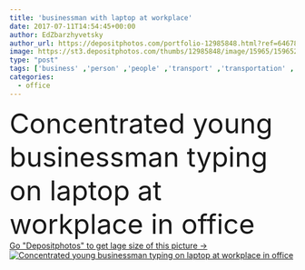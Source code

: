 ```yaml
---
title: 'businessman with laptop at workplace'
date: 2017-07-11T14:54:45+00:00
author: EdZbarzhyvetsky
author_url: https://depositphotos.com/portfolio-12985848.html?ref=64678756
image: https://st3.depositphotos.com/thumbs/12985848/image/15965/159652326/api_thumb_450.jpg?forcejpeg=true
type: "post"
tags: ['business' ,'person' ,'people' ,'transport' ,'transportation' ,'technology' ,'drink' ,'corporate' ,'office' ,'electronic' ,'working' ,'manager' ,'laptop' ,'network' ,'work' ,'businessman' ,'indoors' ,'leader' ,'profession' ,'bicycle' ,'bike' ,'alone' ,'attractive' ,'executive' ,'handsome' ,'workplace' ,'concentrated' ,'focused' ,'appliance' ,'type' ,'smartphone' ,'gadgets' ,'professional occupation' ,'cup of coffee' ,'young adult' ,'formal wear' ,'digital devices' ,'Caucasian Man' ]
categories: 
  - office
---
```

<div aling="center">
            <font size="60"> Concentrated young businessman typing on laptop at workplace in office</font>   
</div>
<div>
    <a href='https://st3.depositphotos.com/thumbs/12985848/image/15965/159652326/api_thumb_450.jpg?forcejpeg=true?ref=64678756' target=_blank > Go "Depositphotos" to get lage size of this picture ->
        <img href='https://st3.depositphotos.com/thumbs/12985848/image/15965/159652326/api_thumb_450.jpg?forcejpeg=true?ref=64678756' src='https://st3.depositphotos.com/12985848/15965/i/950/depositphotos_159652326-stock-photo-businessman-with-laptop-at-workplace.jpg?forcejpeg=true' alt='Concentrated young businessman typing on laptop at workplace in office' >
    </a>
</div>
